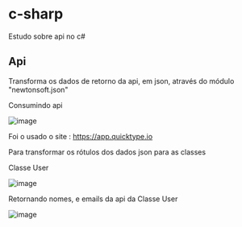 # c-sharp
Estudo sobre api no c#

## Api

Transforma os dados de retorno da api, em json, através do módulo "newtonsoft.json"

Consumindo api 

![image](https://github.com/lukask028/c-sharp/assets/54475600/d0ff39c0-e007-4297-92b1-0be3bbb8728d)



Foi o usado o site : https://app.quicktype.io

Para transformar os rótulos dos dados json para as classes 

Classe User 

![image](https://github.com/lukask028/c-sharp/assets/54475600/f36c6cae-b3b3-4b8d-a785-67036e3e4398)



Retornando nomes, e emails da api da Classe User

![image](https://github.com/lukask028/c-sharp/assets/54475600/d84d8804-7898-46a6-937c-bb08480abef4)


